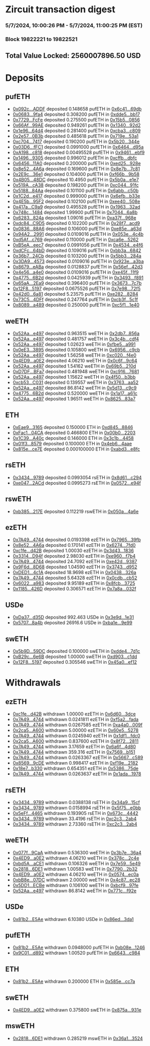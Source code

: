 # Zircuit transaction digest
### 5/7/2024, 10:00:26 PM - 5/7/2024, 11:00:25 PM (EST)
### Block 19822221 to 19822521

## Total Value Locked: 2560007896.50 USD

# Deposits
## pufETH
- [0x092c...ADDF](https://etherscan.io/address/0x092c5bE63eb017337837C64af35036be1CD1ADDF) deposited 0.148658 pufETH in [0x6c41...69db](https://etherscan.io/tx/0x092c5bE63eb017337837C64af35036be1CD1ADDF)
- [0x0683...9fa4](https://etherscan.io/address/0x0683D54Aa80F49619cD0ADbFa4E3583660B59fa4) deposited 0.308200 pufETH in [0xdde5...bb17](https://etherscan.io/tx/0x0683D54Aa80F49619cD0ADbFa4E3583660B59fa4)
- [0x7729...FcFe](https://etherscan.io/address/0x7729B2f10a9ADA50ACB7D9280DdB28aC6477FcFe) deposited 0.275500 pufETH in [0x15b5...0856](https://etherscan.io/tx/0x7729B2f10a9ADA50ACB7D9280DdB28aC6477FcFe)
- [0x66Af...99AE](https://etherscan.io/address/0x66Af85Ff38830187B65956b8D1A68646c1A299AE) deposited 0.949261 pufETH in [0x1340...92d2](https://etherscan.io/tx/0x66Af85Ff38830187B65956b8D1A68646c1A299AE)
- [0x1e96...64d4](https://etherscan.io/address/0x1e96B706E52dcc1A116eD333900cD53B57C864d4) deposited 0.281400 pufETH in [0xcba3...c809](https://etherscan.io/tx/0x1e96B706E52dcc1A116eD333900cD53B57C864d4)
- [0x2e57...0B3b](https://etherscan.io/address/0x2e57b0399FF2d364D1c51Cd274C4bC5BB8bE0B3b) deposited 0.485618 pufETH in [0x719e...53a1](https://etherscan.io/tx/0x2e57b0399FF2d364D1c51Cd274C4bC5BB8bE0B3b)
- [0xc704...7417](https://etherscan.io/address/0xc70411efE240d27815abc3E293713eB9e8317417) deposited 0.190200 pufETH in [0x5b20...344e](https://etherscan.io/tx/0xc70411efE240d27815abc3E293713eB9e8317417)
- [0x03D6...fFC1](https://etherscan.io/address/0x03D66C06177276c6Cb1c410D8B77C0A628DefFC1) deposited 0.0991000 pufETH in [0x6464...d95a](https://etherscan.io/tx/0x03D66C06177276c6Cb1c410D8B77C0A628DefFC1)
- [0xA198...c818](https://etherscan.io/address/0xA19899f6B8416D8266F0D4f14688C8c6eeAec818) deposited 0.00495528 pufETH in [0x9461...ebf9](https://etherscan.io/tx/0xA19899f6B8416D8266F0D4f14688C8c6eeAec818)
- [0x1496...9305](https://etherscan.io/address/0x149649765332CC921326E52f352D7CB3337F9305) deposited 0.996012 pufETH in [0xcffb...dbfc](https://etherscan.io/tx/0x149649765332CC921326E52f352D7CB3337F9305)
- [0x6456...11A0](https://etherscan.io/address/0x645656CB387a76a2997173C5cF6f072BA4c511A0) deposited 0.200000 pufETH in [0xed25...928e](https://etherscan.io/tx/0x645656CB387a76a2997173C5cF6f072BA4c511A0)
- [0x8e52...4A6a](https://etherscan.io/address/0x8e5283B66C6e32D4eb90FEE920cC823F1fF54A6a) deposited 0.169600 pufETH in [0x8e7b...7c81](https://etherscan.io/tx/0x8e5283B66C6e32D4eb90FEE920cC823F1fF54A6a)
- [0x2E9c...36e1](https://etherscan.io/address/0x2E9c4E1ff34144df1ed1CC735Bf66440E54636e1) deposited 0.104000 pufETH in [0xf66b...9b58](https://etherscan.io/tx/0x2E9c4E1ff34144df1ed1CC735Bf66440E54636e1)
- [0x4B05...48DC](https://etherscan.io/address/0x4B052B7c7FabF44bEdd42B1a06eE2a81057448DC) deposited 10.4950 pufETH in [0x5b0a...e1e7](https://etherscan.io/tx/0x4B052B7c7FabF44bEdd42B1a06eE2a81057448DC)
- [0x519A...cA38](https://etherscan.io/address/0x519A78F9a9160c366e00c389C7c4C1c38700cA38) deposited 0.198200 pufETH in [0xc044...91fc](https://etherscan.io/tx/0x519A78F9a9160c366e00c389C7c4C1c38700cA38)
- [0x5188...84Aa](https://etherscan.io/address/0x5188E06a39D48108751731b09307EBE46b6384Aa) deposited 0.101100 pufETH in [0x6abb...c50b](https://etherscan.io/tx/0x5188E06a39D48108751731b09307EBE46b6384Aa)
- [0x1C2d...e417](https://etherscan.io/address/0x1C2dC86ce3CdcDA61F00EDb27037Ed9e52A9e417) deposited 0.999000 pufETH in [0x6efb...b33e](https://etherscan.io/tx/0x1C2dC86ce3CdcDA61F00EDb27037Ed9e52A9e417)
- [0x4E5b...95F2](https://etherscan.io/address/0x4E5b7354802E2E4721aEd24857360c41780E95F2) deposited 0.102100 pufETH in [0xee40...508e](https://etherscan.io/tx/0x4E5b7354802E2E4721aEd24857360c41780E95F2)
- [0x417a...C9a9](https://etherscan.io/address/0x417a3b86b2cCCA77d180c6DAA81f110dbA3eC9a9) deposited 0.495528 pufETH in [0x1963...32ad](https://etherscan.io/tx/0x417a3b86b2cCCA77d180c6DAA81f110dbA3eC9a9)
- [0x748c...1484](https://etherscan.io/address/0x748cB0BF4ed782b9C31D468BE5dcb8cC8C481484) deposited 1.99900 pufETH in [0x7044...6a8b](https://etherscan.io/tx/0x748cB0BF4ed782b9C31D468BE5dcb8cC8C481484)
- [0x6283...824a](https://etherscan.io/address/0x62832d2Ee18D1c5b85075Ef02C6801aC0D81824a) deposited 1.09016 pufETH in [0xa37f...968e](https://etherscan.io/tx/0x62832d2Ee18D1c5b85075Ef02C6801aC0D81824a)
- [0xdc84...C9D5](https://etherscan.io/address/0xdc843B49E190B5C7EEC5720A3fB9D5a61F28C9D5) deposited 0.102200 pufETH in [0x28f7...acd9](https://etherscan.io/tx/0xdc843B49E190B5C7EEC5720A3fB9D5a61F28C9D5)
- [0x0836...88A6](https://etherscan.io/address/0x0836722729058b05870aB57B1858Fa174a7788A6) deposited 0.106000 pufETH in [0xe85e...a63d](https://etherscan.io/tx/0x0836722729058b05870aB57B1858Fa174a7788A6)
- [0x94A2...2991](https://etherscan.io/address/0x94A2Ea0584038e4d9A3993C0430437fd00d42991) deposited 0.0109016 pufETH in [0x053e...4c4b](https://etherscan.io/tx/0x94A2Ea0584038e4d9A3993C0430437fd00d42991)
- [0xd5Af...c769](https://etherscan.io/address/0xd5Af4581D77fdeAE9790406Dd27fA34a5A2Ec769) deposited 0.110000 pufETH in [0xca6e...5262](https://etherscan.io/tx/0xd5Af4581D77fdeAE9790406Dd27fA34a5A2Ec769)
- [0xB5eA...eec7](https://etherscan.io/address/0xB5eA3695bfc13D61559028BB32D9a9B51126eec7) deposited 0.0991056 pufETH in [0x4534...e4f6](https://etherscan.io/tx/0xB5eA3695bfc13D61559028BB32D9a9B51126eec7)
- [0xdCFc...64bD](https://etherscan.io/address/0xdCFc27f54150bb100F25aE8882C0B3e1bc5064bD) deposited 0.109016 pufETH in [0xbb3a...6842](https://etherscan.io/tx/0xdCFc27f54150bb100F25aE8882C0B3e1bc5064bD)
- [0x36b7...24Cb](https://etherscan.io/address/0x36b7715980087636a2e62a69b259f546DBDD24Cb) deposited 0.103200 pufETH in [0x5bb3...284a](https://etherscan.io/tx/0x36b7715980087636a2e62a69b259f546DBDD24Cb)
- [0x3DA9...4573](https://etherscan.io/address/0x3DA9095F8Ce904606cD06FD43ad3C2C5029e4573) deposited 0.0109016 pufETH in [0x923e...a3ba](https://etherscan.io/tx/0x3DA9095F8Ce904606cD06FD43ad3C2C5029e4573)
- [0x8679...eABa](https://etherscan.io/address/0x8679731C695816A18D96a7e1138E0f3a4327eABa) deposited 0.0128837 pufETH in [0x56ef...42d3](https://etherscan.io/tx/0x8679731C695816A18D96a7e1138E0f3a4327eABa)
- [0x4e56...a4e0](https://etherscan.io/address/0x4e56fE467FBc99b0BC9Bacf1b39b7F89b5BDa4e0) deposited 0.0109016 pufETH in [0xe45f...11f9](https://etherscan.io/tx/0x4e56fE467FBc99b0BC9Bacf1b39b7F89b5BDa4e0)
- [0x4775...6B2d](https://etherscan.io/address/0x4775c7b327Fe48d74B1fe5aEd1Ae2788C1Ae6B2d) deposited 0.0425939 pufETH in [0x3493...f891](https://etherscan.io/tx/0x4775c7b327Fe48d74B1fe5aEd1Ae2788C1Ae6B2d)
- [0x65aA...2Ea9](https://etherscan.io/address/0x65aA9cdDeD7C5e6Ad272118E05f6d63d2Ebd2Ea9) deposited 0.396400 pufETH in [0x3673...7c7b](https://etherscan.io/tx/0x65aA9cdDeD7C5e6Ad272118E05f6d63d2Ebd2Ea9)
- [0x12F8...5197](https://etherscan.io/address/0x12F87f1FE5B7d32d8C31Afe98a5B2C87CA275197) deposited 0.0675526 pufETH in [0x7e98...72f5](https://etherscan.io/tx/0x12F87f1FE5B7d32d8C31Afe98a5B2C87CA275197)
- [0x42d0...6a81](https://etherscan.io/address/0x42d0DF570262294228bF7dDcf8cE04613a0b6a81) deposited 5.23575 pufETH in [0xe282...8284](https://etherscan.io/tx/0x42d0DF570262294228bF7dDcf8cE04613a0b6a81)
- [0x73C5...4DFf](https://etherscan.io/address/0x73C58903FfC7C897c04CE974d8D40c0563Ba4DFf) deposited 0.247764 pufETH in [0xcb3f...5c1f](https://etherscan.io/tx/0x73C58903FfC7C897c04CE974d8D40c0563Ba4DFf)
- [0x8089...a489](https://etherscan.io/address/0x80896bac2840Ffa8735025375A409a4766aEa489) deposited 0.250000 pufETH in [0xc5f1...1e40](https://etherscan.io/tx/0x80896bac2840Ffa8735025375A409a4766aEa489)
## weETH
- [0x52Aa...e497](https://etherscan.io/address/0x52Aa899454998Be5b000Ad077a46Bbe360F4e497) deposited 0.963515 weETH in [0x2db7...856a](https://etherscan.io/tx/0x52Aa899454998Be5b000Ad077a46Bbe360F4e497)
- [0x52Aa...e497](https://etherscan.io/address/0x52Aa899454998Be5b000Ad077a46Bbe360F4e497) deposited 0.481757 weETH in [0x3c4b...cdf4](https://etherscan.io/tx/0x52Aa899454998Be5b000Ad077a46Bbe360F4e497)
- [0x52Aa...e497](https://etherscan.io/address/0x52Aa899454998Be5b000Ad077a46Bbe360F4e497) deposited 1.02623 weETH in [0xfbe5...a991](https://etherscan.io/tx/0x52Aa899454998Be5b000Ad077a46Bbe360F4e497)
- [0x0eE3...3895](https://etherscan.io/address/0x0eE3A69D7691864042f2ace52Cf48b226D8F3895) deposited 0.105800 weETH in [0x6956...c9cb](https://etherscan.io/tx/0x0eE3A69D7691864042f2ace52Cf48b226D8F3895)
- [0x52Aa...e497](https://etherscan.io/address/0x52Aa899454998Be5b000Ad077a46Bbe360F4e497) deposited 1.56258 weETH in [0xc020...f4e0](https://etherscan.io/tx/0x52Aa899454998Be5b000Ad077a46Bbe360F4e497)
- [0x4ED9...a0E2](https://etherscan.io/address/0x4ED93ECA44CF68d85E19f315522b5D939244a0E2) deposited 4.06210 weETH in [0x0c6f...9c64](https://etherscan.io/tx/0x4ED93ECA44CF68d85E19f315522b5D939244a0E2)
- [0x52Aa...e497](https://etherscan.io/address/0x52Aa899454998Be5b000Ad077a46Bbe360F4e497) deposited 1.54162 weETH in [0x69b5...210d](https://etherscan.io/tx/0x52Aa899454998Be5b000Ad077a46Bbe360F4e497)
- [0xD7DF...BFa7](https://etherscan.io/address/0xD7DF7E085214743530afF339aFC420c7c720BFa7) deposited 0.481948 weETH in [0xc916...7681](https://etherscan.io/tx/0xD7DF7E085214743530afF339aFC420c7c720BFa7)
- [0x52Aa...e497](https://etherscan.io/address/0x52Aa899454998Be5b000Ad077a46Bbe360F4e497) deposited 1.15622 weETH in [0x4f50...b3bb](https://etherscan.io/tx/0x52Aa899454998Be5b000Ad077a46Bbe360F4e497)
- [0xcb53...C031](https://etherscan.io/address/0xcb535c9c6b585c307a32d40A3233912cDb20C031) deposited 0.139557 weETH in [0x3763...aa52](https://etherscan.io/tx/0xcb535c9c6b585c307a32d40A3233912cDb20C031)
- [0x52Aa...e497](https://etherscan.io/address/0x52Aa899454998Be5b000Ad077a46Bbe360F4e497) deposited 86.8142 weETH in [0x5d13...c9c9](https://etherscan.io/tx/0x52Aa899454998Be5b000Ad077a46Bbe360F4e497)
- [0x4775...6B2d](https://etherscan.io/address/0x4775c7b327Fe48d74B1fe5aEd1Ae2788C1Ae6B2d) deposited 0.520000 weETH in [0x1a17...a61c](https://etherscan.io/tx/0x4775c7b327Fe48d74B1fe5aEd1Ae2788C1Ae6B2d)
- [0x52Aa...e497](https://etherscan.io/address/0x52Aa899454998Be5b000Ad077a46Bbe360F4e497) deposited 1.96511 weETH in [0x8625...83a7](https://etherscan.io/tx/0x52Aa899454998Be5b000Ad077a46Bbe360F4e497)
## ETH
- [0xEae9...3165](https://etherscan.io/address/0xEae9C2A2C803BEcbC81F3A485a7cdA9D03E33165) deposited 0.150000 ETH in [0xd845...8846](https://etherscan.io/tx/0xEae9C2A2C803BEcbC81F3A485a7cdA9D03E33165)
- [0xFac1...04CA](https://etherscan.io/address/0xFac12283E0989459d388068717d46f7E989c04CA) deposited 0.466800 ETH in [0x00b0...2203](https://etherscan.io/tx/0xFac12283E0989459d388068717d46f7E989c04CA)
- [0x1C39...A40c](https://etherscan.io/address/0x1C396f3d36BC0F94fCccF5D1FEbc0fDD218aA40c) deposited 0.146000 ETH in [0x3c1b...4458](https://etherscan.io/tx/0x1C396f3d36BC0F94fCccF5D1FEbc0fDD218aA40c)
- [0x01f3...8579](https://etherscan.io/address/0x01f3C2bCf2AB910dcf2d3DAA0c5c3591DfE08579) deposited 0.100000 ETH in [0x4eb6...4aae](https://etherscan.io/tx/0x01f3C2bCf2AB910dcf2d3DAA0c5c3591DfE08579)
- [0x815e...ce7E](https://etherscan.io/address/0x815e9DF86372b6c0023c680364DE1C0e4c3ece7E) deposited 0.000100000 ETH in [0xabd3...e8fc](https://etherscan.io/tx/0x815e9DF86372b6c0023c680364DE1C0e4c3ece7E)
## rsETH
- [0x3434...9789](https://etherscan.io/address/0x34349c5569e7B846c3558961552D2202760A9789) deposited 0.0993054 rsETH in [0x8d61...c294](https://etherscan.io/tx/0x34349c5569e7B846c3558961552D2202760A9789)
- [0xe047...2ACd](https://etherscan.io/address/0xe0479b0db4F973701117df5D5904887E0B6b2ACd) deposited 0.0995273 rsETH in [0x0572...e94f](https://etherscan.io/tx/0xe0479b0db4F973701117df5D5904887E0B6b2ACd)
## rswETH
- [0xb385...217E](https://etherscan.io/address/0xb38534a7A8F838CD876b75D2a0e9B08EaFe1217E) deposited 0.112219 rswETH in [0x050a...4a6e](https://etherscan.io/tx/0xb38534a7A8F838CD876b75D2a0e9B08EaFe1217E)
## ezETH
- [0x7A49...4744](https://etherscan.io/address/0x7A493Be5c2ce014cD049Bf178a1ac0Db1B434744) deposited 0.0193398 ezETH in [0x7965...39fb](https://etherscan.io/tx/0x7A493Be5c2ce014cD049Bf178a1ac0Db1B434744)
- [0x8e52...4A6a](https://etherscan.io/address/0x8e5283B66C6e32D4eb90FEE920cC823F1fF54A6a) deposited 0.170141 ezETH in [0x6274...7fd0](https://etherscan.io/tx/0x8e5283B66C6e32D4eb90FEE920cC823F1fF54A6a)
- [0xc1fe...d42B](https://etherscan.io/address/0xc1fe4b79b00221cBcbA7c98B94cCB2E1Cc5cd42B) deposited 1.00030 ezETH in [0x3d43...1836](https://etherscan.io/tx/0xc1fe4b79b00221cBcbA7c98B94cCB2E1Cc5cd42B)
- [0x3314...D94f](https://etherscan.io/address/0x331463055C687f2f534E7A683903B858B4DfD94f) deposited 2.98030 ezETH in [0xe960...f7b4](https://etherscan.io/tx/0x331463055C687f2f534E7A683903B858B4DfD94f)
- [0x7A49...4744](https://etherscan.io/address/0x7A493Be5c2ce014cD049Bf178a1ac0Db1B434744) deposited 24.7092 ezETH in [0xe42d...9387](https://etherscan.io/tx/0x7A493Be5c2ce014cD049Bf178a1ac0Db1B434744)
- [0x9F6d...8D68](https://etherscan.io/address/0x9F6de254B313076f238bb430106F27F3dE9D8D68) deposited 1.04590 ezETH in [0x3743...d952](https://etherscan.io/tx/0x9F6de254B313076f238bb430106F27F3dE9D8D68)
- [0xDED1...4c1A](https://etherscan.io/address/0xDED1cd9Fe3043b434bebD461cccA4F995e754c1A) deposited 18.9698 ezETH in [0x0438...326a](https://etherscan.io/tx/0xDED1cd9Fe3043b434bebD461cccA4F995e754c1A)
- [0x7A49...4744](https://etherscan.io/address/0x7A493Be5c2ce014cD049Bf178a1ac0Db1B434744) deposited 5.64328 ezETH in [0x0cdb...cb52](https://etherscan.io/tx/0x7A493Be5c2ce014cD049Bf178a1ac0Db1B434744)
- [0x6022...a983](https://etherscan.io/address/0x6022846353e159f4E39C709207945B89Ae53a983) deposited 9.95189 ezETH in [0x8fcb...3725](https://etherscan.io/tx/0x6022846353e159f4E39C709207945B89Ae53a983)
- [0x1185...426D](https://etherscan.io/address/0x11859Bc02258afc67e8D47f229F7eb9ee702426D) deposited 0.306571 ezETH in [0x7a8a...032f](https://etherscan.io/tx/0x11859Bc02258afc67e8D47f229F7eb9ee702426D)
## USDe
- [0xDa37...d35D](https://etherscan.io/address/0xDa370B03706F810a1d7942eA1c553686e2A8d35D) deposited 992.463 USDe in [0x3e9d...1e31](https://etherscan.io/tx/0xDa370B03706F810a1d7942eA1c553686e2A8d35D)
- [0x5707...8a4b](https://etherscan.io/address/0x57075CfD8b95d8345e2Bb909Cfb51a1ebE0b8a4b) deposited 26916.6 USDe in [0xba1e...9e99](https://etherscan.io/tx/0x57075CfD8b95d8345e2Bb909Cfb51a1ebE0b8a4b)
## swETH
- [0x5b9D...59DC](https://etherscan.io/address/0x5b9D0A9dE7570E5330a47bcb2E1cf670730959DC) deposited 0.100000 swETH in [0xdde4...7d1c](https://etherscan.io/tx/0x5b9D0A9dE7570E5330a47bcb2E1cf670730959DC)
- [0xB29c...6e6B](https://etherscan.io/address/0xB29ca77AcEDF1A508dA499b282e809842fB76e6B) deposited 1.00000 swETH in [0xd903...c1dd](https://etherscan.io/tx/0xB29ca77AcEDF1A508dA499b282e809842fB76e6B)
- [0x12F8...5197](https://etherscan.io/address/0x12F87f1FE5B7d32d8C31Afe98a5B2C87CA275197) deposited 0.305546 swETH in [0x45a0...ef12](https://etherscan.io/tx/0x12F87f1FE5B7d32d8C31Afe98a5B2C87CA275197)
# Withdrawals
## ezETH
- [0xc1fe...d42B](https://etherscan.io/address/0xc1fe4b79b00221cBcbA7c98B94cCB2E1Cc5cd42B) withdrawn 1.00000 ezETH in [0x6d60...3dce](https://etherscan.io/tx/0xc1fe4b79b00221cBcbA7c98B94cCB2E1Cc5cd42B)
- [0x7A49...4744](https://etherscan.io/address/0x7A493Be5c2ce014cD049Bf178a1ac0Db1B434744) withdrawn 0.0241811 ezETH in [0xf5a2...fada](https://etherscan.io/tx/0x7A493Be5c2ce014cD049Bf178a1ac0Db1B434744)
- [0x7A49...4744](https://etherscan.io/address/0x7A493Be5c2ce014cD049Bf178a1ac0Db1B434744) withdrawn 0.0267585 ezETH in [0xa4a0...009f](https://etherscan.io/tx/0x7A493Be5c2ce014cD049Bf178a1ac0Db1B434744)
- [0x2ca5...A600](https://etherscan.io/address/0x2ca51EB1409650D6bD8F643a41825Cd54695A600) withdrawn 5.00000 ezETH in [0x60e5...5278](https://etherscan.io/tx/0x2ca51EB1409650D6bD8F643a41825Cd54695A600)
- [0x7A49...4744](https://etherscan.io/address/0x7A493Be5c2ce014cD049Bf178a1ac0Db1B434744) withdrawn 0.0245940 ezETH in [0x1df1...fdc0](https://etherscan.io/tx/0x7A493Be5c2ce014cD049Bf178a1ac0Db1B434744)
- [0x2ca5...A600](https://etherscan.io/address/0x2ca51EB1409650D6bD8F643a41825Cd54695A600) withdrawn 0.837600 ezETH in [0x8f72...2811](https://etherscan.io/tx/0x2ca51EB1409650D6bD8F643a41825Cd54695A600)
- [0x7A49...4744](https://etherscan.io/address/0x7A493Be5c2ce014cD049Bf178a1ac0Db1B434744) withdrawn 3.17659 ezETH in [0x6a6f...4d80](https://etherscan.io/tx/0x7A493Be5c2ce014cD049Bf178a1ac0Db1B434744)
- [0x7A49...4744](https://etherscan.io/address/0x7A493Be5c2ce014cD049Bf178a1ac0Db1B434744) withdrawn 359.316 ezETH in [0x7569...b151](https://etherscan.io/tx/0x7A493Be5c2ce014cD049Bf178a1ac0Db1B434744)
- [0x7A49...4744](https://etherscan.io/address/0x7A493Be5c2ce014cD049Bf178a1ac0Db1B434744) withdrawn 0.0263367 ezETH in [0x5667...c589](https://etherscan.io/tx/0x7A493Be5c2ce014cD049Bf178a1ac0Db1B434744)
- [0x8569...9cDE](https://etherscan.io/address/0x8569a3Bc8c02f1a292c41A26aa4b383E50999cDE) withdrawn 0.998417 ezETH in [0xf19e...2182](https://etherscan.io/tx/0x8569a3Bc8c02f1a292c41A26aa4b383E50999cDE)
- [0x18e7...b330](https://etherscan.io/address/0x18e759aC72EA959D02c4A0755461E53ee598b330) withdrawn 0.654351 ezETH in [0x5386...75de](https://etherscan.io/tx/0x18e759aC72EA959D02c4A0755461E53ee598b330)
- [0x7A49...4744](https://etherscan.io/address/0x7A493Be5c2ce014cD049Bf178a1ac0Db1B434744) withdrawn 0.0263637 ezETH in [0x1ada...1978](https://etherscan.io/tx/0x7A493Be5c2ce014cD049Bf178a1ac0Db1B434744)
## rsETH
- [0x3434...9789](https://etherscan.io/address/0x34349c5569e7B846c3558961552D2202760A9789) withdrawn 0.0388138 rsETH in [0x34a9...15cf](https://etherscan.io/tx/0x34349c5569e7B846c3558961552D2202760A9789)
- [0x3434...9789](https://etherscan.io/address/0x34349c5569e7B846c3558961552D2202760A9789) withdrawn 0.0158994 rsETH in [0x5f75...e0bb](https://etherscan.io/tx/0x34349c5569e7B846c3558961552D2202760A9789)
- [0x5eFf...4465](https://etherscan.io/address/0x5eFf1CE80B725C2850e103e3BF61B568A14E4465) withdrawn 0.193905 rsETH in [0x673c...4442](https://etherscan.io/tx/0x5eFf1CE80B725C2850e103e3BF61B568A14E4465)
- [0x3434...9789](https://etherscan.io/address/0x34349c5569e7B846c3558961552D2202760A9789) withdrawn 33.4196 rsETH in [0xc2c3...2ab4](https://etherscan.io/tx/0x34349c5569e7B846c3558961552D2202760A9789)
- [0x3434...9789](https://etherscan.io/address/0x34349c5569e7B846c3558961552D2202760A9789) withdrawn 2.73360 rsETH in [0xc2c3...2ab4](https://etherscan.io/tx/0x34349c5569e7B846c3558961552D2202760A9789)
## weETH
- [0x077f...9CaA](https://etherscan.io/address/0x077fF1013899d6F48340419C753F212c0a469CaA) withdrawn 0.536300 weETH in [0x3b7e...36a4](https://etherscan.io/tx/0x077fF1013899d6F48340419C753F212c0a469CaA)
- [0x4ED9...a0E2](https://etherscan.io/address/0x4ED93ECA44CF68d85E19f315522b5D939244a0E2) withdrawn 4.06210 weETH in [0x378c...2c4e](https://etherscan.io/tx/0x4ED93ECA44CF68d85E19f315522b5D939244a0E2)
- [0xbd5A...aCE1](https://etherscan.io/address/0xbd5A0FCa2e1b598f4Fc994709BE6E9b7840FaCE1) withdrawn 0.106326 weETH in [0x7e59...5e49](https://etherscan.io/tx/0xbd5A0FCa2e1b598f4Fc994709BE6E9b7840FaCE1)
- [0x2818...6DE1](https://etherscan.io/address/0x281837b33D3531D8265b849ab2A489004d1e6DE1) withdrawn 1.00583 weETH in [0x7790...2b32](https://etherscan.io/tx/0x281837b33D3531D8265b849ab2A489004d1e6DE1)
- [0x4ED9...a0E2](https://etherscan.io/address/0x4ED93ECA44CF68d85E19f315522b5D939244a0E2) withdrawn 4.06210 weETH in [0x0574...ec0a](https://etherscan.io/tx/0x4ED93ECA44CF68d85E19f315522b5D939244a0E2)
- [0xbB8e...07DC](https://etherscan.io/address/0xbB8eab8dA7792cf59AD2c053d6b49B4636a507DC) withdrawn 2.00000 weETH in [0x4c87...ec28](https://etherscan.io/tx/0xbB8eab8dA7792cf59AD2c053d6b49B4636a507DC)
- [0x5DD1...ECBe](https://etherscan.io/address/0x5DD1e7f8b96EB3efbB7DdB49519dB6998a0EECBe) withdrawn 0.106100 weETH in [0xbcf9...97fe](https://etherscan.io/tx/0x5DD1e7f8b96EB3efbB7DdB49519dB6998a0EECBe)
- [0x52Aa...e497](https://etherscan.io/address/0x52Aa899454998Be5b000Ad077a46Bbe360F4e497) withdrawn 86.8142 weETH in [0x771c...f92e](https://etherscan.io/tx/0x52Aa899454998Be5b000Ad077a46Bbe360F4e497)
## USDe
- [0x81b2...E5Ae](https://etherscan.io/address/0x81b24791bC6c6713aDf55c4f135f13639e92E5Ae) withdrawn 6.10380 USDe in [0x86ed...3da1](https://etherscan.io/tx/0x81b24791bC6c6713aDf55c4f135f13639e92E5Ae)
## pufETH
- [0x81b2...E5Ae](https://etherscan.io/address/0x81b24791bC6c6713aDf55c4f135f13639e92E5Ae) withdrawn 0.0948000 pufETH in [0xb08e...1246](https://etherscan.io/tx/0x81b24791bC6c6713aDf55c4f135f13639e92E5Ae)
- [0x9C01...d892](https://etherscan.io/address/0x9C01b839c6091E519FD4749efA8B81E190c6d892) withdrawn 1.00520 pufETH in [0x6643...c984](https://etherscan.io/tx/0x9C01b839c6091E519FD4749efA8B81E190c6d892)
## ETH
- [0x81b2...E5Ae](https://etherscan.io/address/0x81b24791bC6c6713aDf55c4f135f13639e92E5Ae) withdrawn 0.200000 ETH in [0x585e...cc7a](https://etherscan.io/tx/0x81b24791bC6c6713aDf55c4f135f13639e92E5Ae)
## swETH
- [0x4ED9...a0E2](https://etherscan.io/address/0x4ED93ECA44CF68d85E19f315522b5D939244a0E2) withdrawn 0.375800 swETH in [0x875a...931e](https://etherscan.io/tx/0x4ED93ECA44CF68d85E19f315522b5D939244a0E2)
## mswETH
- [0x2818...6DE1](https://etherscan.io/address/0x281837b33D3531D8265b849ab2A489004d1e6DE1) withdrawn 0.285219 mswETH in [0x36a1...3524](https://etherscan.io/tx/0x281837b33D3531D8265b849ab2A489004d1e6DE1)
